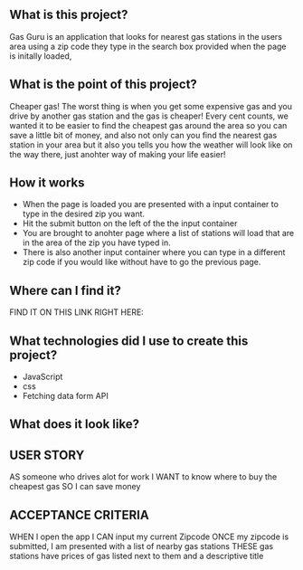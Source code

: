 ## What is this project?
Gas Guru is an application that looks for nearest gas stations in the users area using a zip code they type in the search box provided when the page is initally loaded, 

## What is the point of this project?
Cheaper gas! The worst thing is when you get some expensive gas and you drive by another gas station and the gas is cheaper! Every cent counts, we wanted it to be easier to find the cheapest gas around the area so you can save a little bit of money, and also not only can you find the nearest gas station in your area but it also you tells you how the weather will look like on the way there, just anohter way of making your life easier!

## How it works
* When the page is loaded you are presented with a input container to type in the desired zip you want.
* Hit the submit button on the left of the the input container
* You are brought to anohter page where a list of stations will load that are in the area of the zip you have typed in.
* There is also another input container where you can type in a different zip code if you would like without have to go the previous page.

## Where can I find it?
FIND IT ON THIS LINK RIGHT HERE: 

## What technologies did I use to create this project?
* JavaScript
* css
* Fetching data form API

## What does it look like?


## USER STORY
AS someone who drives alot for work
I WANT to know where to buy the cheapest gas
SO I can save money

## ACCEPTANCE CRITERIA
WHEN I open the app
I CAN input my current Zipcode
ONCE my zipcode is submitted, I am presented with a list of nearby gas stations
THESE gas stations have prices of gas listed next to them and a descriptive title

